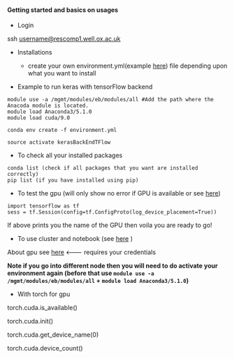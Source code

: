 #### Getting started and basics on usages

- Login

ssh username@rescomp1.well.ox.ac.uk

- Installations

	- create your own environment.yml(example [here](https://gitlab.com/sharibOx/tutorials/blob/master/environment.yml)) file depending upon what you want to install 


- Example to run keras with tensorFlow backend

```
module use -a /mgmt/modules/eb/modules/all #Add the path where the Anacoda module is located.
module load Anaconda3/5.1.0
module load cuda/9.0 

conda env create -f environment.yml

source activate kerasBackEndTFlow

```

- To check all your installed packages

```
conda list (check if all packages that you want are installed correctly)
pip list (if you have installed using pip)
```

- To test the gpu (will only show no error if GPU is available or see [here](https://www.tensorflow.org/programmers_guide/using_gpu))

```
import tensorflow as tf
sess = tf.Session(config=tf.ConfigProto(log_device_placement=True))

```

If above prints you the name of the GPU then voila you are ready to go!


- To use cluster and notebook (see [here](https://gitlab.com/sharibOx/tutorials/blob/master/clusterRescomp.md) )

About gpu see [here](https://rescomp.well.ox.ac.uk/wiki/Using_the_Rescomp_GPU_resources) <--- requires your credentials

**Note if you go into different node then you will need to do activate your environment again (before that use `module use -a /mgmt/modules/eb/modules/all` + `module load Anaconda3/5.1.0`)**

- With torch for gpu

torch.cuda.is_available()

torch.cuda.init()

torch.cuda.get_device_name(0)

torch.cuda.device_count()


